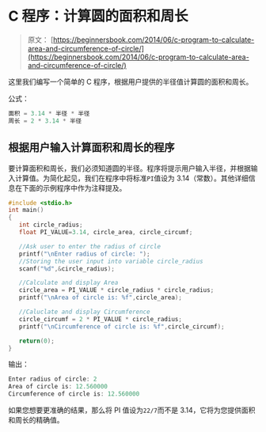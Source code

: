 # C 程序：计算圆的面积和周长

> 原文： [https://beginnersbook.com/2014/06/c-program-to-calculate-area-and-circumference-of-circle/](https://beginnersbook.com/2014/06/c-program-to-calculate-area-and-circumference-of-circle/)

这里我们编写一个简单的 C 程序，根据用户提供的半径值计算圆的面积和周长。

公式：

```c
面积 = 3.14 * 半径 * 半径
周长 = 2 * 3.14 * 半径
```

## 根据用户输入计算面积和周长的程序

要计算面积和周长，我们必须知道圆的半径。程序将提示用户输入半径，并根据输入计算值。为简化起见，我们在程序中将标准`PI`值设为 3.14（常数）。其他详细信息在下面的示例程序中作为注释提及。

```c
#include <stdio.h>
int main()
{
   int circle_radius;
   float PI_VALUE=3.14, circle_area, circle_circumf;

   //Ask user to enter the radius of circle
   printf("\nEnter radius of circle: ");
   //Storing the user input into variable circle_radius
   scanf("%d",&circle_radius);

   //Calculate and display Area
   circle_area = PI_VALUE * circle_radius * circle_radius;
   printf("\nArea of circle is: %f",circle_area);

   //Caluclate and display Circumference
   circle_circumf = 2 * PI_VALUE * circle_radius;
   printf("\nCircumference of circle is: %f",circle_circumf);

   return(0);
}
```

输出：

```c
Enter radius of circle: 2
Area of circle is: 12.560000
Circumference of circle is: 12.560000
```

如果您想要更准确的结果，那么将 PI 值设为`22/7`而不是 3.14，它将为您提供面积和周长的精确值。